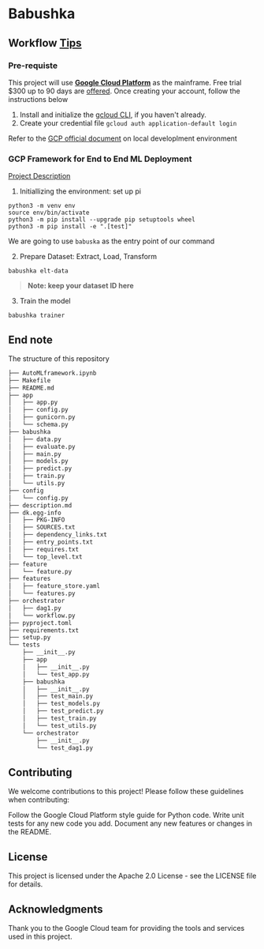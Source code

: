 # Babushka

## Workflow [Tips](https://github.com/kwdaisuke/GCP_ML/blob/main/tips.md)


### Pre-requiste

This project will use [**Google Cloud Platform**](https://cloud.google.com/) as the mainframe. Free trial $300 up to 90 days are [offered](https://cloud.google.com/free). Once creating your account, follow the instructions below

 1. Install and initialize the [gcloud CLI](https://cloud.google.com/sdk/docs/install), if you haven't already.
2. Create your credential file ```gcloud auth application-default login```

Refer to the [GCP official document](https://cloud.google.com/docs/authentication/provide-credentials-adc#local-dev
) on local developlment environment

### GCP Framework for End to End ML Deployment

[Project Description](https://github.com/kwdaisuke/GCP_ML/blob/main/description.md)

1. Initiallizing the environment: set up pi
```
python3 -m venv env
source env/bin/activate
python3 -m pip install --upgrade pip setuptools wheel
python3 -m pip install -e ".[test]"
```

We are going to use `babuska` as the entry point of our command

2. Prepare Dataset: Extract, Load, Transform
```
babushka elt-data
```
> **Note: keep your dataset ID here**

3. Train the model
```
babushka trainer
```



## End note

The structure of this repository
```bash
├── AutoMLframework.ipynb
├── Makefile
├── README.md
├── app
│   ├── app.py
│   ├── config.py
│   ├── gunicorn.py
│   └── schema.py
├── babushka
│   ├── data.py
│   ├── evaluate.py
│   ├── main.py
│   ├── models.py
│   ├── predict.py
│   ├── train.py
│   └── utils.py
├── config
│   └── config.py
├── description.md
├── dk.egg-info
│   ├── PKG-INFO
│   ├── SOURCES.txt
│   ├── dependency_links.txt
│   ├── entry_points.txt
│   ├── requires.txt
│   └── top_level.txt
├── feature
│   └── feature.py
├── features
│   ├── feature_store.yaml
│   └── features.py
├── orchestrator
│   ├── dag1.py
│   └── workflow.py
├── pyproject.toml
├── requirements.txt
├── setup.py
└── tests
    ├── __init__.py
    ├── app
    │   ├── __init__.py
    │   └── test_app.py
    ├── babushka
    │   ├── __init__.py
    │   ├── test_main.py
    │   ├── test_models.py
    │   ├── test_predict.py
    │   ├── test_train.py
    │   └── test_utils.py
    └── orchestrator
        ├── __init__.py
        └── test_dag1.py
```

## Contributing
We welcome contributions to this project! Please follow these guidelines when contributing:

Follow the Google Cloud Platform style guide for Python code.
Write unit tests for any new code you add.
Document any new features or changes in the README.

## License
This project is licensed under the Apache 2.0 License - see the LICENSE file for details.

## Acknowledgments
Thank you to the Google Cloud team for providing the tools and services used in this project.
